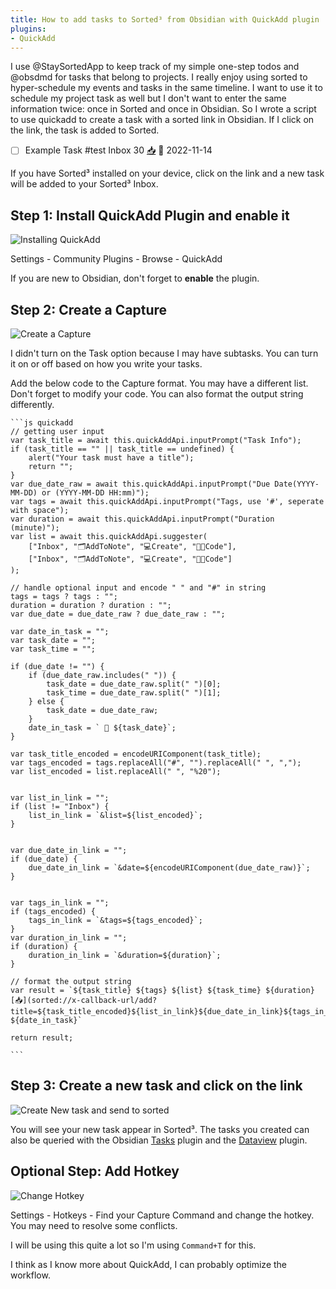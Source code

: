 ```yaml
---
title: How to add tasks to Sorted³ from Obsidian with QuickAdd plugin
plugins:
- QuickAdd
---
```


I use @StaySortedApp to keep track of my simple one-step todos and @obsdmd for tasks that belong to projects. I really enjoy using sorted to hyper-schedule my events and tasks in the same timeline. I want to use it to schedule my project task as well but I don't want to enter the same information twice: once in Sorted and once in Obsidian. So I wrote a script to use quickadd to create a task with a sorted link in Obsidian. If I click on the link, the task is added to Sorted.

- [ ] Example Task #test Inbox  30 [📥](sorted://x-callback-url/add?title=Example%20Task&date=2022-11-14&tags=test&duration=30)  📅 2022-11-14

If you have Sorted³ installed on your device, click on the link and a new task will be added to your Sorted³ Inbox.

## Step 1: Install QuickAdd Plugin and enable it

![Installing QuickAdd](https://imagehosting-ow.oss-cn-hangzhou.aliyuncs.com/202210182233214.gif)

Settings - Community Plugins - Browse - QuickAdd

If you are new to Obsidian, don't forget to **enable** the plugin.

## Step 2: Create a Capture

![Create a Capture](https://imagehosting-ow.oss-cn-hangzhou.aliyuncs.com/202210182238281.gif)

I didn't turn on the Task option because I may have subtasks. You can turn it on or off based on how you write your tasks.

Add the below code to the Capture format. You may have a different list. Don't forget to modify your code. You can also format the output string differently.

````
```js quickadd
// getting user input
var task_title = await this.quickAddApi.inputPrompt("Task Info");
if (task_title == "" || task_title == undefined) {
	alert("Your task must have a title");
	return "";
}
var due_date_raw = await this.quickAddApi.inputPrompt("Due Date(YYYY-MM-DD) or (YYYY-MM-DD HH:mm)");
var tags = await this.quickAddApi.inputPrompt("Tags, use '#', seperate with space");
var duration = await this.quickAddApi.inputPrompt("Duration (minute)");
var list = await this.quickAddApi.suggester(
	["Inbox", "🗂AddToNote", "💻Create", "👩‍💻Code"],
	["Inbox", "🗂AddToNote", "💻Create", "👩‍💻Code"]
);

// handle optional input and encode " " and "#" in string
tags = tags ? tags : "";
duration = duration ? duration : "";
var due_date = due_date_raw ? due_date_raw : "";

var date_in_task = "";
var task_date = "";
var task_time = "";

if (due_date != "") {
	if (due_date_raw.includes(" ")) {
		task_date = due_date_raw.split(" ")[0];
		task_time = due_date_raw.split(" ")[1];
	} else {
		task_date = due_date_raw;
	}
	date_in_task = ` 📅 ${task_date}`;  
}

var task_title_encoded = encodeURIComponent(task_title);
var tags_encoded = tags.replaceAll("#", "").replaceAll(" ", ",");
var list_encoded = list.replaceAll(" ", "%20");


var list_in_link = "";
if (list != "Inbox") {
	list_in_link = `&list=${list_encoded}`;
}


var due_date_in_link = "";
if (due_date) {
	due_date_in_link = `&date=${encodeURIComponent(due_date_raw)}`;
}


var tags_in_link = "";
if (tags_encoded) {
	tags_in_link = `&tags=${tags_encoded}`;
}
var duration_in_link = "";
if (duration) {
	duration_in_link = `&duration=${duration}`;
}

// format the output string
var result = `${task_title} ${tags} ${list} ${task_time} ${duration} [📥](sorted://x-callback-url/add?title=${task_title_encoded}${list_in_link}${due_date_in_link}${tags_in_link}${duration_in_link}) ${date_in_task}`

return result;

```
````

## Step 3: Create a new task and click on the link

![Create New task and send to sorted](https://imagehosting-ow.oss-cn-hangzhou.aliyuncs.com/202210182253657.gif)

You will see your new task appear in Sorted³. The tasks you created can also be queried with the Obsidian [Tasks](https://github.com/obsidian-tasks-group/obsidian-tasks) plugin and the [Dataview](https://github.com/blacksmithgu/obsidian-dataview) plugin.

## Optional Step: Add Hotkey

![Change Hotkey](https://imagehosting-ow.oss-cn-hangzhou.aliyuncs.com/202210182248962.gif)

Settings - Hotkeys - Find your Capture Command and change the hotkey. You may need to resolve some conflicts.

I will be using this quite a lot so I'm using `Command+T` for this.

I think as I know more about QuickAdd, I can probably optimize the workflow.

